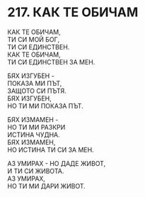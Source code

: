 # 217. КАК ТЕ ОБИЧАМ  
  
КАК ТЕ ОБИЧАМ,  
ТИ СИ МОЙ БОГ,  
ТИ СИ ЕДИНСТВЕН.  
КАК ТЕ ОБИЧАМ,  
ТИ СИ ЕДИНСТВЕН ЗА МЕН.  
  
БЯХ ИЗГУБЕН -  
ПОКАЗА МИ ПЪТ,  
ЗАЩОТО СИ ПЪТЯ.  
БЯХ ИЗГУБЕН,  
НО ТИ МИ ПОКАЗА ПЪТ.  
  
БЯХ ИЗМАМЕН -  
НО ТИ МИ РАЗКРИ  
ИСТИНА ЧУДНА.  
БЯХ ИЗМАМЕН,  
НО ИСТИНА ТИ СИ ЗА МЕН.  
  
АЗ УМИРАХ - НО ДАДЕ ЖИВОТ,  
И ТИ СИ ЖИВОТА.  
АЗ УМИРАХ,  
НО ТИ МИ ДАРИ ЖИВОТ.  
